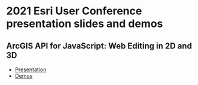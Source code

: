 # 2021 Esri User Conference presentation slides and demos

## ArcGIS API for JavaScript: Web Editing in 2D and 3D

* [Presentation](https://hgonzago.github.io/UC-Presentations/2021/web-editing/)
* [Demos](https://github.com/hgonzago/UC-Presentations/tree/master/2021)
